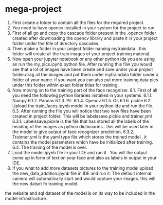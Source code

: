 # mega-project
1.	First create a folder to contain all the files for the required project.
2.	You need to have opencv installed in your system for the project to run.
3.	First of all go and copy the cascade folder present in the .opencv folder created after downloading the opencv library and paste it in your project folder under the title of directory cascades.
4.	Then make a folder in your project folder naming mytraindata . this folder will create all the train images of your project training material.
5.	Now open your jupyter notebook or any other python ide you are using an run the my_pics.ipynb python file. After running this filw you would see that a lot of images have been create and save under your project folder.drag all the images and put them under mytraindata folder under a folder of your name. if you want you can also put more training data pics under this folder within exact folder titles for training.
6.	Now moving on to the training part of the face recognizer.
    6.1.	First of all you need the following python libraries installed in your systems.
      6.1.1.	Numpy
      6.1.2.	Pandas
      6.1.3.	PIL
      6.1.4.	Opencv
      6.1.5.	Os
      6.1.6.	pickle
    6.2.	Upload the train_faces.ipynb model in your python ide and run the file.
    6.3.	After running the file you will notice that two new files have been created in project folder. This will be labelssave.pickle and trainer.yml
      6.3.1.	Labelssave.pickle is the file that has stored all the labels of the heading of the images as python dictionaries . this will be used later in the model to give output of face recognizer prediction.
      6.3.2.	Trainner.yml is the yaml type file which stores the trained model . it contains the model parameters which have be initialized after training.
    6.4.	The training of the model is over.
7.	Load the model.ipynb file in your IDE and run it . You will the output come up in form of text on your face and also as labels in output in your IDE.
8.   If you wnat to add more datasets pictures to the training model upload the new_data_addition.ipynb file in IDE and run it. The default internal camera will automatically start and would capture your images. this will the new datset fo training model.

the website and sql dataset of the model is on its way to be included in the model infrastructure.
